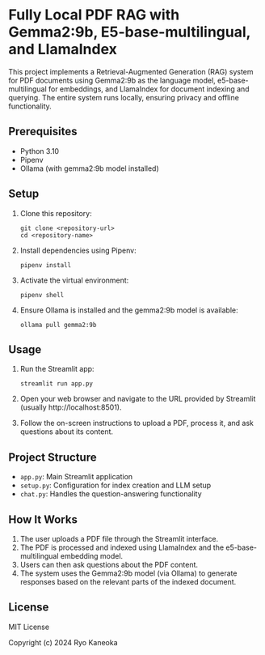 # Fully Local PDF RAG with Gemma2:9b, E5-base-multilingual, and LlamaIndex

This project implements a Retrieval-Augmented Generation (RAG) system for PDF documents using Gemma2:9b as the language model, e5-base-multilingual for embeddings, and LlamaIndex for document indexing and querying. The entire system runs locally, ensuring privacy and offline functionality.

## Prerequisites

- Python 3.10
- Pipenv
- Ollama (with gemma2:9b model installed)

## Setup

1. Clone this repository:

   ```
   git clone <repository-url>
   cd <repository-name>
   ```

2. Install dependencies using Pipenv:

   ```
   pipenv install
   ```

3. Activate the virtual environment:

   ```
   pipenv shell
   ```

4. Ensure Ollama is installed and the gemma2:9b model is available:
   ```
   ollama pull gemma2:9b
   ```

## Usage

1. Run the Streamlit app:

   ```
   streamlit run app.py
   ```

2. Open your web browser and navigate to the URL provided by Streamlit (usually http://localhost:8501).

3. Follow the on-screen instructions to upload a PDF, process it, and ask questions about its content.

## Project Structure

- `app.py`: Main Streamlit application
- `setup.py`: Configuration for index creation and LLM setup
- `chat.py`: Handles the question-answering functionality

## How It Works

1. The user uploads a PDF file through the Streamlit interface.
2. The PDF is processed and indexed using LlamaIndex and the e5-base-multilingual embedding model.
3. Users can then ask questions about the PDF content.
4. The system uses the Gemma2:9b model (via Ollama) to generate responses based on the relevant parts of the indexed document.

## License

MIT License

Copyright (c) 2024 Ryo Kaneoka
